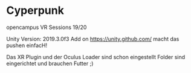 # Cyperpunk
opencampus VR Sessions 19/20

Unity Version: 2019.3.0f3
Add on https://unity.github.com/ macht das pushen einfacH!

Das XR Plugin und der Oculus Loader sind schon eingestellt
Folder sind eingerichtet und brauchen Futter ;)

